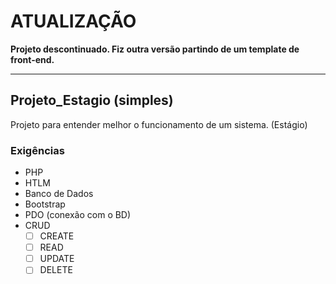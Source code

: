 # ATUALIZAÇÃO
**Projeto descontinuado. Fiz outra versão partindo de um template de front-end.** 
<hr>

## Projeto_Estagio (simples)
Projeto para entender melhor o funcionamento de um sistema. (Estágio)

### Exigências

* PHP
* HTLM
* Banco de Dados
* Bootstrap
* PDO (conexão com o BD)
* CRUD
    - [ ] CREATE
    - [ ] READ
    - [ ] UPDATE
    - [ ] DELETE
